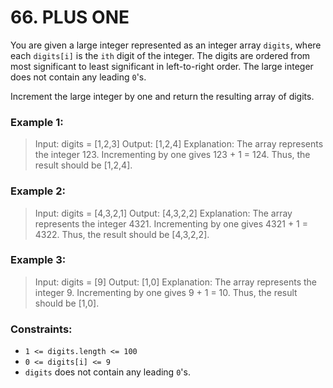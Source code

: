 # 66. PLUS ONE

You are given a large integer represented as an integer array `digits`, where each `digits[i]` is the `ith` digit of the integer. The digits are ordered from most significant to least significant in left-to-right order. The large integer does not contain any leading `0`'s.

Increment the large integer by one and return the resulting array of digits.

 

### Example 1:

> Input: digits = [1,2,3]
> Output: [1,2,4]
> Explanation: The array represents the integer 123.
> Incrementing by one gives 123 + 1 = 124.
> Thus, the result should be [1,2,4].

### Example 2:

> Input: digits = [4,3,2,1]
> Output: [4,3,2,2]
> Explanation: The array represents the integer 4321.
> Incrementing by one gives 4321 + 1 = 4322.
> Thus, the result should be [4,3,2,2].

### Example 3:

> Input: digits = [9]
> Output: [1,0]
> Explanation: The array represents the integer 9.
> Incrementing by one gives 9 + 1 = 10.
> Thus, the result should be [1,0].
 

### Constraints:

- `1 <= digits.length <= 100`
- `0 <= digits[i] <= 9`
- `digits` does not contain any leading `0`'s.